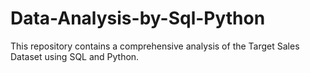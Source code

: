 # Data-Analysis-by-Sql-Python
This repository contains a  comprehensive analysis of the Target Sales Dataset using SQL and Python. 
